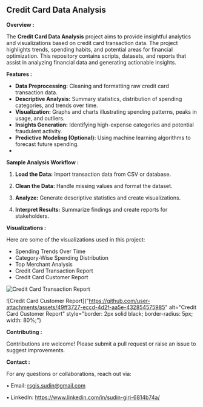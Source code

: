 

## Credit Card Data Analysis

**Overview :**

The **Credit Card Data Analysis** project aims to provide insightful analytics and visualizations based on credit card transaction data. The project highlights trends, spending habits, and potential areas for financial optimization. This repository contains scripts, datasets, and reports that assist in analyzing financial data and generating actionable insights.

**Features :**
* **Data Preprocessing:** Cleaning and formatting raw credit card transaction data.
* **Descriptive Analysis:** Summary statistics, distribution of spending categories, and trends over time.
* **Visualization:** Graphs and charts illustrating spending patterns, peaks in usage, and outliers.
* **Insights Generation:** Identifying high-expense categories and potential fraudulent activity.
* **Predictive Modeling (Optional):** Using machine learning algorithms to forecast future spending.
* 

**Sample Analysis Workflow :**


1. **Load the Data:** Import transaction data from CSV or database.

2. **Clean the Data:** Handle missing values and format the dataset.

3. **Analyze:** Generate descriptive statistics and create visualizations.

4. **Interpret Results:** Summarize findings and create reports for stakeholders.


**Visualizations :**

Here are some of the visualizations used in this project:

* Spending Trends Over Time
* Category-Wise Spending Distribution
* Top Merchant Analysis
* Credit Card Transaction Report
* Credit Card Customer Report
  
![Credit Card Transaction Report](https://github.com/user-attachments/assets/f6e42a27-aa1f-4580-8a1c-fb9fba51192a)


![Credit Card Customer Report]("https://github.com/user-attachments/assets/49ff3727-eccd-4d2f-aa5e-432854575985" alt="Credit Card Customer Report" style="border: 2px solid black; border-radius: 5px; width: 80%;")




**Contributing :**

Contributions are welcome! Please submit a pull request or raise an issue to suggest improvements.


**Contact :**

For any questions or collaborations, reach out via:

•	Email: rsgis.sudin@gmail.com

•	LinkedIn: https://www.linkedin.com/in/sudin-giri-6814b74a/

